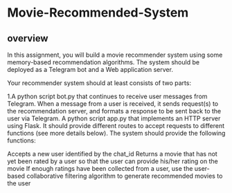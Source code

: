 # Movie-Recommended-System
## overview

In this assignment, you will build a movie recommender system using some memory-based recommendation algorithms. The system should be deployed as a Telegram bot and a Web application server.

Your recommender system should at least consists of two parts:

1.A python script bot.py that continues to receive user messages from Telegram. When a message from a user is received, it sends request(s) to the recommendation server, and formats a response to be sent back to the user via Telegram.
A python script app.py that implements an HTTP server using Flask. It should provide different routes to accept requests to different functions (see more details below).
The system should provide the following functions:

Accepts a new user identified by the chat_id
Returns a movie that has not yet been rated by a user so that the user can provide his/her rating on the movie
If enough ratings have been collected from a user, use the user-based collaborative filtering algorithm to generate recommended movies to the user
